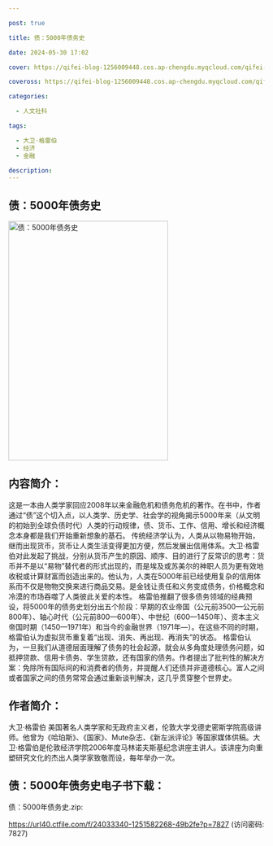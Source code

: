 ```yaml
---

post: true

title: 债：5000年债务史

date: 2024-05-30 17:02

cover: https://qifei-blog-1256009448.cos.ap-chengdu.myqcloud.com/qifei-blog/s34220546.jpg

coveross: https://qifei-blog-1256009448.cos.ap-chengdu.myqcloud.com/qifei-blog/s34220546.jpg

categories:

  - 人文社科

tags:

  - 大卫·格雷伯
  - 经济
  - 金融

description:
---
```


## 债：5000年债务史

<img alt="债：5000年债务史" class="aligncenter loading" data-was-processed="true" decoding="async" fetchpriority="high" height="471" src="https://qifei-blog-1256009448.cos.ap-chengdu.myqcloud.com/qifei-blog/s34220546.jpg" style="cursor: zoom-in;" width="314"/>

## 内容简介：

这是一本由人类学家回应2008年以来金融危机和债务危机的著作。在书中，作者通过“债”这个切入点，以人类学、历史学、社会学的视角揭示5000年来（从文明的初始到全球负债时代）人类的行动规律，债、货币、工作、信用、增长和经济概念本身都是我们开始重新想象的基石。 传统经济学认为，人类从以物易物开始，继而出现货币，货币让人类生活变得更加方便，然后发展出信用体系。大卫·格雷伯对此发起了挑战，分别从货币产生的原因、顺序、目的进行了反常识的思考：货币并不是以“易物”替代者的形式出现的，而是埃及或苏美尔的神职人员为更有效地收税或计算财富而创造出来的。他认为，人类在5000年前已经使用复杂的信用体系而不仅是物物交换来进行商品交易。是金钱让责任和义务变成债务，价格概念和冷漠的市场吞噬了人类彼此关爱的本性。 格雷伯推翻了很多债务领域的经典预设，将5000年的债务史划分出五个阶段：早期的农业帝国（公元前3500—公元前800年）、轴心时代（公元前800—600年）、中世纪（600—1450年）、资本主义帝国时期（1450—1971年）和当今的金融世界（1971年—）。在这些不同的时期，格雷伯认为虚拟货币重复着“出现、消失、再出现、再消失”的状态。 格雷伯认为，一旦我们从道德层面理解了债务的社会起源，就会从多角度处理债务问题，如抵押贷款、信用卡债务、学生贷款，还有国家的债务。作者提出了批判性的解决方案：免除所有国际间的和消费者的债务，并提醒人们还债并非道德核心。富人之间或者国家之间的债务常常会通过重新谈判解决，这几乎贯穿整个世界史。

## 作者简介：

大卫·格雷伯 美国著名人类学家和无政府主义者，伦敦大学戈德史密斯学院高级讲师。他曾为《哈珀斯》、《国家》、Mute杂志、《新左派评论》等国家媒体供稿。大卫·格雷伯是伦敦经济学院2006年度马林诺夫斯基纪念讲座主讲人。该讲座为向重塑研究文化的杰出人类学家致敬而设，每年举办一次。

## 债：5000年债务史电子书下载：

债：5000年债务史.zip: 

https://url40.ctfile.com/f/24033340-1251582268-49b2fe?p=7827 (访问密码: 7827)

